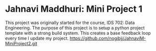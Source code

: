 # Jahnavi Maddhuri: Mini Project 1
This project was originally started for the course, IDS 702: Data Engineering.
The purpose of this project is to setup a python project template with a strong build system.
This creates a base feedback loop every time I update my project.
https://github.com/nogibjj/JahnaviM-MiniProject2.git

